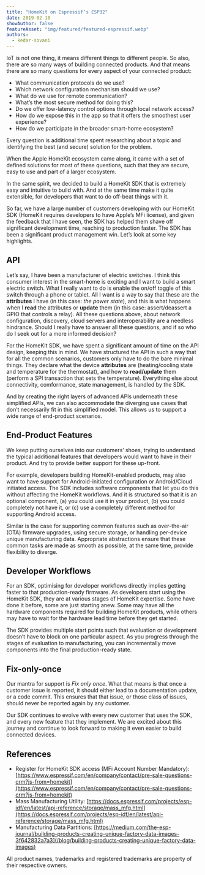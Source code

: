 ```yaml
---
title: "HomeKit on Espressif’s ESP32"
date: 2019-02-10
showAuthor: false
featureAsset: "img/featured/featured-espressif.webp"
authors:
  - kedar-sovani
---
```

IoT is not one thing, it means different things to different people. So also, there are so many ways of building connected products. And that means there are so many questions for every aspect of your connected product:

- What communication protocols do we use?
- Which network configuration mechanism should we use?
- What do we use for remote communication?
- What’s the most secure method for doing this?
- Do we offer low-latency control options through local network access?
- How do we expose this in the app so that it offers the smoothest user experience?
- How do we participate in the broader smart-home ecosystem?

Every question is additional time spent researching about a topic and identifying the best (and secure) solution for the problem.

When the Apple HomeKit ecosystem came along, it came with a set of defined solutions for most of these questions, such that they are secure, easy to use and part of a larger ecosystem.

In the same spirit, we decided to build a HomeKit SDK that is extremely easy and intuitive to build with. And at the same time make it quite extensible, for developers that want to do off-beat things with it.

So far, we have a large number of customers developing with our HomeKit SDK (HomeKit requires developers to have Apple’s MFi license), and given the feedback that I have seen, the SDK has helped them shave off significant development time, reaching to production faster. The SDK has been a significant product management win. Let’s look at some key highlights.

## API

Let’s say, I have been a manufacturer of electric switches. I think this consumer interest in the smart-home is exciting and I want to build a smart electric switch. What I really want to do is enable the on/off toggle of this switch through a phone or tablet. All I want is a way to say that these are the __attributes__  I have (in this case: *the power state*), and this is what happens when I __read__  the attributes or __update__  them (in this case: assert/deassert a GPIO that controls a relay). All these questions above, about network configuration, discovery, cloud servers and interoperability are a needless hindrance. Should I really have to answer all these questions, and if so who do I seek out for a more informed decision?

For the HomeKit SDK, we have spent a significant amount of time on the API design, keeping this in mind. We have structured the API in such a way that for all the common scenarios, customers only have to do the bare minimal things. They declare what the device __attributes__ are (heating/cooling state and temperature for the thermostat), and how to __read/update__  them (perform a SPI transaction that sets the temperature). Everything else about connectivity, comformance, state management, is handled by the SDK.

And by creating the right layers of advanced APIs underneath these simplified APIs, we can also accommodate the diverging use cases that don’t necessarily fit in this simplified model. This allows us to support a wide range of end-product scenarios.

## End-Product Features

We keep putting ourselves into our customers’ shoes, trying to understand the typical additional features that developers would want to have in their product. And try to provide better support for these up-front.

For example, developers building HomeKit-enabled products, may also want to have support for Android-initiated configuration or Android/Cloud initiated access. The SDK includes software components that let you do this without affecting the HomeKit workflows. And it is structured so that it is an optional component, (a) you could use it in your product, (b) you could completely not have it, or (c) use a completely different method for supporting Android access.

Similar is the case for supporting common features such as over-the-air (OTA) firmware upgrades, using secure storage, or handling per-device unique manufacturing data. Appropriate abstractions ensure that these common tasks are made as smooth as possible, at the same time, provide flexibility to diverge.

## Developer Workflows

For an SDK, optimising for developer workflows directly implies getting faster to that production-ready firmware. As developers start using the HomeKit SDK, they are at various stages of HomeKit expertise. Some have done it before, some are just starting anew. Some may have all the hardware components required for building HomeKit products, while others may have to wait for the hardware lead time before they get started.

The SDK provides multiple start points such that evaluation or development doesn’t have to block on one particular aspect. As you progress through the stages of evaluation to manufacturing, you can incrementally move components into the final production-ready state.

## Fix-only-once

Our mantra for support is *Fix only once*. What that means is that once a customer issue is reported, it should either lead to a documentation update, or a code commit. This ensures that that issue, or those class of issues, should never be reported again by any customer.

Our SDK continues to evolve with every new customer that uses the SDK, and every new feature that they implement. We are excited about this journey and continue to look forward to making it even easier to build connected devices.

## References

- Register for HomeKit SDK access (MFi Account Number Mandatory): [https://www.espressif.com/en/company/contact/pre-sale-questions-crm?js-from=homekit](https://www.espressif.com/en/company/contact/pre-sale-questions-crm?js-from=homekit)
- Mass Manufacturing Utility: [https://docs.espressif.com/projects/esp-idf/en/latest/api-reference/storage/mass_mfg.html](https://docs.espressif.com/projects/esp-idf/en/latest/api-reference/storage/mass_mfg.html)
- Manufacturing Data Partitions: [https://medium.com/the-esp-journal/building-products-creating-unique-factory-data-images-3f642832a7a3](/blog/building-products-creating-unique-factory-data-images)

All product names, trademarks and registered trademarks are property of their respective owners.
